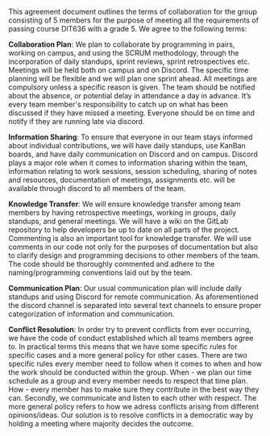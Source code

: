 This agreement document outlines the terms of collaboration for the group consisting of 5 members for the purpose of meeting all the requirements of passing course DIT636 with a grade 5. We agree to the following terms:

**Collaboration Plan**: We plan to collaborate by programming in pairs, working on campus, and using the SCRUM methodology, through the incorporation of daily standups, sprint reviews, sprint retrospectives etc. Meetings will be held both on campus and on Discord. The specific time planning will be flexible and we will plan one sprint ahead. All meetings are compulsory unless a specific reason is given. The team should be notified about the absence, or potential delay in attendance a day in advance. It’s every team member's responsibility to catch up on what has been discussed if they have missed a meeting. Everyone should be on time and notify if they are running late via discord.

**Information Sharing**: To ensure that everyone in our team stays informed about individual contributions, we will have daily standups, use KanBan boards, and have daily communication on Discord and on campus. Discord plays a major role when it comes to information sharing within the team, information relating to work sessions, session scheduling, sharing of notes and resources, documentation of meetings, assignments etc. will be available through discord to all members of the team. 

**Knowledge Transfer**: We will ensure knowledge transfer among team members by having retrospective meetings, working in groups, daily standups, and general meetings. We will have a wiki on the GitLab repository to help developers be up to date on all parts of the project. Commenting is also an important tool for knowledge transfer. We will use comments in our code not only for the purposes of documentation but also to clarify design and programming decisions to other members of the team. The code should be thoroughly commented and adhere to the naming/programming conventions laid out by the team. 

**Communication Plan**: Our usual communication plan will include daily standups and using Discord for remote communication. As aforementioned the discord channel is separated into several text channels to ensure proper categorization of information and communication.

**Conflict Resolution**: In order try to prevent conflicts from ever occurring, we have the code of conduct established which all teams members agree to. In practical terms this means that we have some specific rules for specific cases and a more general policy for other cases. There are two specific rules every member need to follow when it comes to when and how the work should be conducted within the group. When - we plan our time schedule as a group and every member needs to respect that time plan. How - every member has to make sure they contribute in the best way they can. Secondly, we communicate and listen to each other with respect. The more general policy refers to how we adress conflicts arising from different opinions/ideas. Our solution is to resolve conflicts in a democratic way by holding a meeting where majority decides the outcome.
